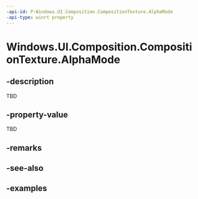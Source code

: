 ```yaml
---
-api-id: P:Windows.UI.Composition.CompositionTexture.AlphaMode
-api-type: winrt property
---
```


# Windows.UI.Composition.CompositionTexture.AlphaMode

<!--
public Windows.Graphics.DirectX.DirectXAlphaMode AlphaMode { get; set; }
-->

## -description

TBD

## -property-value

TBD

## -remarks

## -see-also

## -examples
